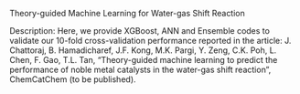 Theory-guided Machine Learning for Water-gas Shift Reaction

Description:
Here, we provide XGBoost, ANN and Ensemble codes to validate our 10-fold cross-validation performance reported in the article: J. Chattoraj, B. Hamadicharef, J.F. Kong, M.K. Pargi, Y. Zeng, C.K. Poh, L. Chen, F. Gao, T.L. Tan, “Theory-guided machine learning to predict the performance of noble metal catalysts in the water-gas shift reaction”, ChemCatChem (to be published).
